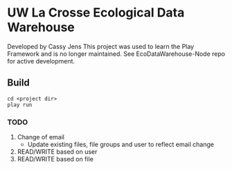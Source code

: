 # UW La Crosse Ecological Data Warehouse
Developed by Cassy Jens
This project was used to learn the Play Framework and is no longer maintained. See EcoDataWarehouse-Node repo for active development.

## Build

    cd <project dir>
    play run

### TODO
1. Change of email
	- Update existing files, file groups and user to reflect email change
2. READ/WRITE based on user
3. READ/WRITE based on file

